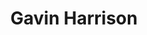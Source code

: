 ---
title: "Gavin Harrison"
summary: "Gavin Richard Harrison is an English musician. He is best known for playing with the progressive rock bands Porcupine Tree , King Crimson and The Pineapple Thief . Harrison's drumming has received many awards from music publications and earned praise from other musicians."
slug: "gavin-harrison"
image: "gavin-harrison.jpg"
apple_music_artist_url: "https://music.apple.com/gb/artist/gavin-harrison/89238473"
wikipedia_url: "https://en.wikipedia.org/wiki/Gavin_Harrison"
---